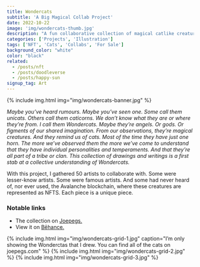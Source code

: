 ```yaml
---
title: Wondercats
subtitle: 'A Big Magical Collab Project'
date: 2022-10-22
image: 'img/wondercats-thumb.jpg'
description: "A fun collaborative collection of magical catlike creatures."
categories: ['Projects', 'Illustration']
tags: ['NFT', 'Cats', 'Collabs', 'For Sale']
background_color: "white"
color: "black"
related:
  - /posts/nft
  - /posts/doodleverse
  - /posts/happy-sun
signup_tag: Art
---
```

{% include img.html img="img/wondercats-banner.jpg" %}

*Maybe you’ve heard rumours. Maybe you’ve seen one. Some call them unicats. Others call them caticorns. We don’t know what they are or where they’re from. I call them Wondercats. Maybe they’re angels. Or gods. Or figments of our shared imagination. From our observations, they’re magical creatures. And they remind us of cats. Most of the time they have just one horn. The more we’ve observed them the more we’ve come to understand that they have individual personalities and temperaments. And that they’re all part of a tribe or clan. This collection of drawings and writings is a first stab at a collective understanding of Wondercats.*

With this project, I gathered 50 artists to collaborate with. Some were lesser-know artists. Some were famous artists. And some had never heard of, nor ever used, the Avalanche blockchain, where these creatures are represented as NFTS. Each piece is a unique piece.

### Notable links
- The collection on [Joepegs.](https://ttkb.me/wcats)
- View it on [Bēhance.](https://www.behance.net/gallery/155432147/Wondercats-A-Big-Magical-Collab-Project)

{% include img.html img="img/wondercats-grid-1.jpg" caption="I’m only showing the Wonderctas that I drew. You can find all of the cats on joepegs.com" %}
{% include img.html img="img/wondercats-grid-2.jpg" %}
{% include img.html img="img/wondercats-grid-3.jpg" %}